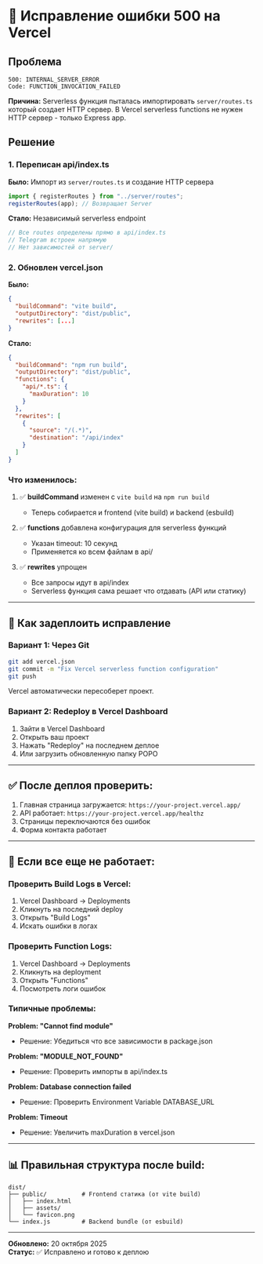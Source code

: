 # 🔧 Исправление ошибки 500 на Vercel

## Проблема
```
500: INTERNAL_SERVER_ERROR
Code: FUNCTION_INVOCATION_FAILED
```

**Причина:** Serverless функция пыталась импортировать `server/routes.ts` который создает HTTP сервер. В Vercel serverless functions не нужен HTTP сервер - только Express app.

## Решение

### 1. Переписан api/index.ts

**Было:** Импорт из `server/routes.ts` и создание HTTP сервера
```typescript
import { registerRoutes } from "../server/routes";
registerRoutes(app); // Возвращает Server
```

**Стало:** Независимый serverless endpoint
```typescript
// Все routes определены прямо в api/index.ts
// Telegram встроен напрямую
// Нет зависимостей от server/
```

### 2. Обновлен vercel.json

**Было:**
```json
{
  "buildCommand": "vite build",
  "outputDirectory": "dist/public",
  "rewrites": [...]
}
```

**Стало:**
```json
{
  "buildCommand": "npm run build",
  "outputDirectory": "dist/public",
  "functions": {
    "api/*.ts": {
      "maxDuration": 10
    }
  },
  "rewrites": [
    {
      "source": "/(.*)",
      "destination": "/api/index"
    }
  ]
}
```

### Что изменилось:

1. ✅ **buildCommand** изменен с `vite build` на `npm run build`
   - Теперь собирается и frontend (vite build) и backend (esbuild)
   
2. ✅ **functions** добавлена конфигурация для serverless функций
   - Указан timeout: 10 секунд
   - Применяется ко всем файлам в api/
   
3. ✅ **rewrites** упрощен
   - Все запросы идут в api/index
   - Serverless функция сама решает что отдавать (API или статику)

---

## 🚀 Как задеплоить исправление

### Вариант 1: Через Git
```bash
git add vercel.json
git commit -m "Fix Vercel serverless function configuration"
git push
```

Vercel автоматически пересоберет проект.

### Вариант 2: Redeploy в Vercel Dashboard
1. Зайти в Vercel Dashboard
2. Открыть ваш проект
3. Нажать "Redeploy" на последнем деплое
4. Или загрузить обновленную папку POPO

---

## ✅ После деплоя проверить:

1. Главная страница загружается: `https://your-project.vercel.app/`
2. API работает: `https://your-project.vercel.app/healthz`
3. Страницы переключаются без ошибок
4. Форма контакта работает

---

## 🐛 Если все еще не работает:

### Проверить Build Logs в Vercel:
1. Vercel Dashboard → Deployments
2. Кликнуть на последний deploy
3. Открыть "Build Logs"
4. Искать ошибки в логах

### Проверить Function Logs:
1. Vercel Dashboard → Deployments
2. Кликнуть на deployment
3. Открыть "Functions"
4. Посмотреть логи ошибок

### Типичные проблемы:

**Problem: "Cannot find module"**
- Решение: Убедиться что все зависимости в package.json

**Problem: "MODULE_NOT_FOUND"**  
- Решение: Проверить импорты в api/index.ts

**Problem: Database connection failed**
- Решение: Проверить Environment Variable DATABASE_URL

**Problem: Timeout**
- Решение: Увеличить maxDuration в vercel.json

---

## 📊 Правильная структура после build:

```
dist/
├── public/          # Frontend статика (от vite build)
│   ├── index.html
│   ├── assets/
│   └── favicon.png
└── index.js         # Backend bundle (от esbuild)
```

---

**Обновлено:** 20 октября 2025  
**Статус:** ✅ Исправлено и готово к деплою
